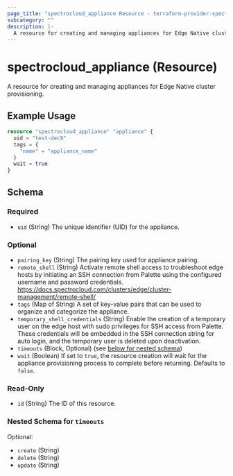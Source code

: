 ```yaml
---
page_title: "spectrocloud_appliance Resource - terraform-provider-spectrocloud"
subcategory: ""
description: |-
  A resource for creating and managing appliances for Edge Native cluster provisioning.
---
```


# spectrocloud_appliance (Resource)

  A resource for creating and managing appliances for Edge Native cluster provisioning.

## Example Usage

```terraform
resource "spectrocloud_appliance" "appliance" {
  uid = "test-dec9"
  tags = {
    "name" = "appliance_name"
  }
  wait = true
}
```

<!-- schema generated by tfplugindocs -->
## Schema

### Required

- `uid` (String) The unique identifier (UID) for the appliance.

### Optional

- `pairing_key` (String) The pairing key used for appliance pairing.
- `remote_shell` (String) Activate remote shell access to troubleshoot edge hosts by initiating an SSH connection from Palette using the configured username and password credentials. https://docs.spectrocloud.com/clusters/edge/cluster-management/remote-shell/
- `tags` (Map of String) A set of key-value pairs that can be used to organize and categorize the appliance.
- `temporary_shell_credentials` (String) Enable the creation of a temporary user on the edge host with sudo privileges for SSH access from Palette. These credentials will be embedded in the SSH connection string for auto login, and the temporary user is deleted upon deactivation.
- `timeouts` (Block, Optional) (see [below for nested schema](#nestedblock--timeouts))
- `wait` (Boolean) If set to `true`, the resource creation will wait for the appliance provisioning process to complete before returning. Defaults to `false`.

### Read-Only

- `id` (String) The ID of this resource.

<a id="nestedblock--timeouts"></a>
### Nested Schema for `timeouts`

Optional:

- `create` (String)
- `delete` (String)
- `update` (String)